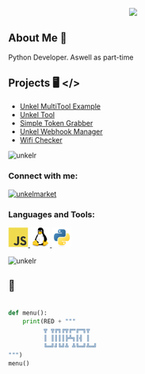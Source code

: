 <!-- <p align=center><img width=90% src="banner.gif"></img></p> -->

<p align='center'>
  <img src='http://unkelrunkel.se/images/g59_white.png'>
</p>


## About Me 📝
Python Developer. Aswell as part-time 
## Projects 🖥️ </> 


- [Unkel MultiTool Example](https://github.com/unkelr/Unkel-MultiTool-Example)
- [Unkel Tool](https://github.com/unkelr/Unkel-Tool)
- [Simple Token Grabber](https://github.com/unkelr/Simple-Token-Grabber)
- [Unkel Webhook Manager](https://github.com/unkelr/Unkel-Webhook-Manager)
- [Wifi Checker](https://github.com/unkelr/Wifi-Checker)



<p align="left"> <img src="https://komarev.com/ghpvc/?username=unkelr&label=Profile%20views&color=0e75b6&style=flat" alt="unkelr" /> </p>

<h3 align="left">Connect with me:</h3>
<p align="left">
<a href="https://discord.gg/unkelmarket" target="blank"><img align="center" src="https://raw.githubusercontent.com/rahuldkjain/github-profile-readme-generator/master/src/images/icons/Social/discord.svg" alt="unkelmarket" height="30" width="40" /></a>
</p>

<h3 align="left">Languages and Tools:</h3>
<p align="left"> <a href="https://developer.mozilla.org/en-US/docs/Web/JavaScript" target="_blank" rel="noreferrer"> <img src="https://raw.githubusercontent.com/devicons/devicon/master/icons/javascript/javascript-original.svg" alt="javascript" width="40" height="40"/> </a> <a href="https://www.linux.org/" target="_blank" rel="noreferrer"> <img src="https://raw.githubusercontent.com/devicons/devicon/master/icons/linux/linux-original.svg" alt="linux" width="40" height="40"/> </a> <a href="https://www.python.org" target="_blank" rel="noreferrer"> <img src="https://raw.githubusercontent.com/devicons/devicon/master/icons/python/python-original.svg" alt="python" width="40" height="40"/> </a> </p>

<p><img align="center" src="https://github-readme-stats.vercel.app/api/top-langs?username=unkelr&show_icons=true&locale=en&layout=compact" alt="unkelr" /></p>


## 💓
```python

def menu():
    print(RED + """
          ╦ ╦╔╗╔╦╔═╔═╗╦  
          ║ ║║║║╠╩╗║╣ ║  
          ╚═╝╝╚╝╩ ╩╚═╝╩═╝
""")
menu()


```

